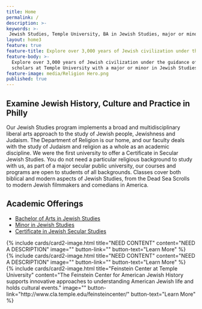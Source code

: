 ```yaml
---
title: Home
permalink: /
description: >-  
keywords: >-
 Jewish Studies, Temple University, BA in Jewish Studies, major or minor in Jewish Studies
layout: home3
feature: true
feature-title: Explore over 3,000 years of Jewish civilization under the guidance of leading religion scholars at Temple University.
feature-body: >- 
  Explore over 3,000 years of Jewish civilization under the guidance of leading religion 
  scholars at Temple University with a major or minor in Jewish Studies.
feature-image: media/Religion Hero.png 
published: true
---
```

## Examine Jewish History, Culture and Practice in Philly
Our Jewish Studies program implements a broad and multidisciplinary liberal arts approach to the study of Jewish people, Jewishness and Judaism. The Department of Religion is our home, and our faculty deals with the study of Judaism and religion as a whole as an academic discipline. We were the first university to offer a Certificate in Secular Jewish Studies. You do not need a particular religious background to study with us, as part of a major secular public university, our courses and programs are open to students of all backgrounds. Classes cover both biblical and modern aspects of Jewish Studies, from the Dead Sea Scrolls to modern Jewish filmmakers and comedians in America.  

## Academic Offerings
- [Bachelor of Arts in Jewish Studies](http://bulletin.temple.edu/undergraduate/liberal-arts/jewish-studies/ba-jewish-studies/)
- [Minor in Jewish Studies](http://bulletin.temple.edu/undergraduate/liberal-arts/jewish-studies/minor-jewish-studies/)
- [Certificate in Jewish Secular Studies](http://bulletin.temple.edu/undergraduate/liberal-arts/jewish-studies/certificate-jewish-studies/)

<div class="row row-wide">
  <div class="col m12 l4">{% include cards/card2-image.html 
    title="NEED CONTENT" 
    content="NEED A DESCRIPTION" 
    image="" 
    button-link="" 
    button-text="Learn More" %}
  </div>
  <div class="row row-wide">
    <div class="col m12 l4">{% include cards/card2-image.html 
      title="NEED CONTENT" 
      content="NEED A DESCRIPTION" 
      image="" 
      button-link="" 
      button-text="Learn More" %}
    </div>
    <div class="row row-wide">
      <div class="col m12 l4">{% include cards/card2-image.html 
        title="Feinstein Center at Temple University" 
        content="The Feinstein Center for American Jewish History supports innovative approaches to understanding American Jewish life and holds cultural events." 
        image="" 
        button-link="http://www.cla.temple.edu/feinsteincenter/" 
        button-text="Learn More" %}
      </div>
</div>
